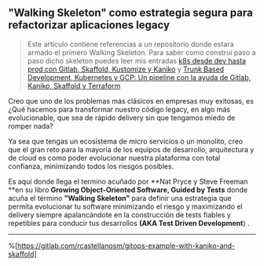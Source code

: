 ## "Walking Skeleton" como estrategia segura para refactorizar aplicaciones legacy


> Este articulo contiene referencias a un repositorio donde estara armado el primero Walking Skeleton. Para saber como construí paso a paso dicho skeleton puedes leer mis entradas  [k8s desde dev hasta prod con Gitlab, Skaffold, Kustomize y Kaniko](https://blog.equationlabs.io/k8s-desde-dev-hasta-prod-con-gitlab-skaffold-kustomize-y-kaniko) y  [Trunk Based Development, Kubernetes y GCP: Un pipeline con la ayuda de Gitlab, Kaniko, Skaffold y Terraform](https://blog.equationlabs.io/trunk-based-development-kubernetes-y-gcp-un-pipeline-con-la-ayuda-de-gitlab-kaniko-skaffold-y-terraform) 


Creo que uno de los problemas más clásicos en empresas muy exitosas, es ¿Qué hacemos para transformar nuestro código legacy, en algo más evolucionable, que sea de rápido delivery sin que tengamos miedo de romper nada?

Ya sea que tengas un ecosistema de micro servicios o un monolito, creo que el gran reto para la mayoría de los equipos de desarrollo, arquitectura y de cloud es como poder evolucionar nuestra plataforma con total confianza, minimizando todos los riesgos posibles.

Es aquí donde llega el termino acuñado por **Nat Pryce y  Steve Freeman **en su libro **Growing Object-Oriented Software, Guided by Tests** donde acuña el término **"Walking Skeleton"** para definir una estrategia que permita evolucionar tu software minimizando el riesgo y maximizando el delivery siempre apalancándote en la construcción de tests fiables y repetibles para conducir tus desarrollos **(AKA Test Driven Development**) .



----

%[https://gitlab.com/rcastellanosm/gitops-example-with-kaniko-and-skaffold]
